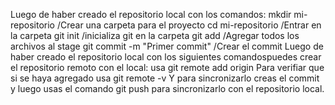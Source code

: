 Luego de haber creado el repositorio local con los comandos: 
mkdir mi-repositorio /Crear una carpeta para el proyecto
cd mi-repositorio /Entrar en la carpeta
git init /inicializa git en la carpeta
git add /Agregar todos los archivos al stage
git commit -m "Primer commit"  /Crear el commit
Luego de haber creado el repositorio local con los siguientes comandospuedes crear el repositorio remoto con el local: 
usa git remote add origin <link dado>
Para verifiar que si se haya agregado usa git remote -v
Y para sincronizarlo creas el commit y luego usas el comando git push para sincronizarlo con el repositorio local.


